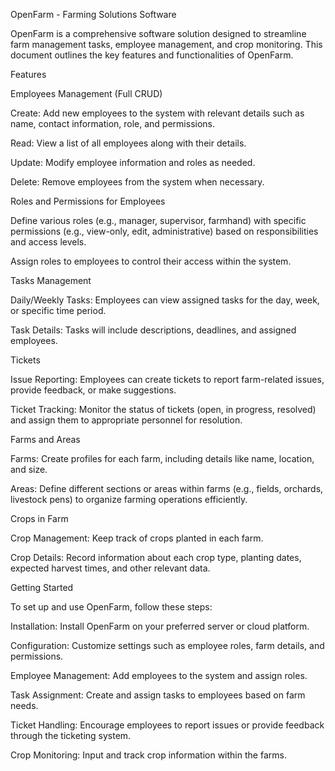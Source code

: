OpenFarm - Farming Solutions Software 

OpenFarm is a comprehensive software solution designed to streamline farm management tasks, employee management, and crop monitoring. This document outlines the key features and functionalities of OpenFarm. 

Features 

Employees Management (Full CRUD) 

Create: Add new employees to the system with relevant details such as name, contact information, role, and permissions. 

Read: View a list of all employees along with their details. 

Update: Modify employee information and roles as needed. 

Delete: Remove employees from the system when necessary. 

Roles and Permissions for Employees 

Define various roles (e.g., manager, supervisor, farmhand) with specific permissions (e.g., view-only, edit, administrative) based on responsibilities and access levels. 

Assign roles to employees to control their access within the system. 

Tasks Management 

Daily/Weekly Tasks: Employees can view assigned tasks for the day, week, or specific time period. 

Task Details: Tasks will include descriptions, deadlines, and assigned employees. 

Tickets 

Issue Reporting: Employees can create tickets to report farm-related issues, provide feedback, or make suggestions. 

Ticket Tracking: Monitor the status of tickets (open, in progress, resolved) and assign them to appropriate personnel for resolution. 

Farms and Areas 

Farms: Create profiles for each farm, including details like name, location, and size. 

Areas: Define different sections or areas within farms (e.g., fields, orchards, livestock pens) to organize farming operations efficiently. 

Crops in Farm 

Crop Management: Keep track of crops planted in each farm. 

Crop Details: Record information about each crop type, planting dates, expected harvest times, and other relevant data. 

Getting Started 

To set up and use OpenFarm, follow these steps: 

Installation: Install OpenFarm on your preferred server or cloud platform. 

Configuration: Customize settings such as employee roles, farm details, and permissions. 

Employee Management: Add employees to the system and assign roles. 

Task Assignment: Create and assign tasks to employees based on farm needs. 

Ticket Handling: Encourage employees to report issues or provide feedback through the ticketing system. 

Crop Monitoring: Input and track crop information within the farms. 
